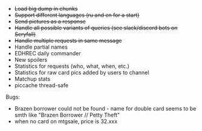 * ~~Load big dump in chunks~~
* ~~Support different languages (ru and en for a start)~~
* ~~Send pictures as a response~~
* ~~Handle all possible variants of queries (see slack/discord bots on Scryfall)~~
* ~~Handle multiple requests in same message~~
* Handle partial names
* EDHREC daily commander
* New spoilers
* Statistics for requests (who, what, when, etc.)
* Statistics for raw card pics added by users to channel
* Matchup stats
* piccache thread-safe


Bugs:
* Brazen borrower could not be found - name for double card seems to be smth like "Brazen Borrower // Petty Theft"
* when no card on mtgsale, price is 32.xxx
